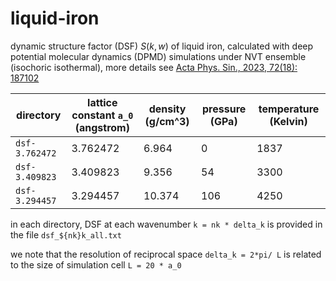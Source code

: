 # liquid-iron

dynamic structure factor (DSF) $S(k,w)$ of liquid iron, calculated with deep potential molecular dynamics (DPMD) simulations under NVT ensemble (isochoric isothermal), more details see [Acta Phys. Sin., 2023, 72(18): 187102](https://doi.org/10.7498/aps.72.20231258)

| directory |lattice constant `a_0` (angstrom) | density (g/cm^3) | pressure (GPa) | temperature (Kelvin) |
| - | - | - | - | - |
| `dsf-3.762472` |3.762472 | 6.964   | 0     | 1837|
| `dsf-3.409823` |3.409823	| 9.356   | 54   | 3300|
| `dsf-3.294457` |3.294457 | 10.374 | 106 | 4250|

in each directory, DSF at each wavenumber `k = nk * delta_k` is provided in the file `dsf_${nk}k_all.txt`

we note that the resolution of reciprocal space `delta_k = 2*pi/ L` is related to the size of simulation cell `L = 20 * a_0 `
